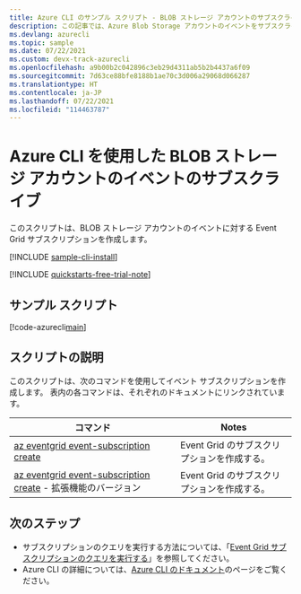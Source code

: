 ```yaml
---
title: Azure CLI のサンプル スクリプト - BLOB ストレージ アカウントのサブスクライブ | Microsoft Docs
description: この記事では、Azure Blob Storage アカウントのイベントをサブスクライブする方法を示したサンプル Azure CLI スクリプトを紹介しています。
ms.devlang: azurecli
ms.topic: sample
ms.date: 07/22/2021
ms.custom: devx-track-azurecli
ms.openlocfilehash: a9b00b2c042896c3eb29d4311ab5b2b4437a6f09
ms.sourcegitcommit: 7d63ce88bfe8188b1ae70c3d006a29068d066287
ms.translationtype: HT
ms.contentlocale: ja-JP
ms.lasthandoff: 07/22/2021
ms.locfileid: "114463787"
---
```

# <a name="subscribe-to-events-for-a-blob-storage-account-with-azure-cli"></a>Azure CLI を使用した BLOB ストレージ アカウントのイベントのサブスクライブ

このスクリプトは、BLOB ストレージ アカウントのイベントに対する Event Grid サブスクリプションを作成します。 

[!INCLUDE [sample-cli-install](../../../includes/sample-cli-install.md)]

[!INCLUDE [quickstarts-free-trial-note](../../../includes/quickstarts-free-trial-note.md)]

## <a name="sample-script"></a>サンプル スクリプト

[!code-azurecli[main](../../../cli_scripts/event-grid/subscribe-to-blob-storage/subscribe-to-blob-storage.sh "Subscribe to Blob storage")]

## <a name="script-explanation"></a>スクリプトの説明

このスクリプトは、次のコマンドを使用してイベント サブスクリプションを作成します。 表内の各コマンドは、それぞれのドキュメントにリンクされています。

| コマンド | Notes |
|---|---|
| [az eventgrid event-subscription create](/cli/azure/eventgrid/event-subscription#az_eventgrid_event_subscription_create) | Event Grid のサブスクリプションを作成する。 |
| [az eventgrid event-subscription create](/cli/azure/eventgrid/event-subscription#az_eventgrid_event_subscription_create) - 拡張機能のバージョン | Event Grid のサブスクリプションを作成する。 |

## <a name="next-steps"></a>次のステップ

* サブスクリプションのクエリを実行する方法については、「[Event Grid サブスクリプションのクエリを実行する](../query-event-subscriptions.md)」を参照してください。
* Azure CLI の詳細については、[Azure CLI のドキュメント](/cli/azure)のページをご覧ください。
